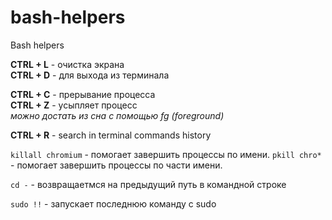# bash-helpers
Bash helpers

**CTRL + L** - очистка экрана  
**CTRL + D** - для выхода из терминала  
  
**CTRL + C** - прерывание процесса  
**CTRL + Z** - усыпляет процесс  
	*можно достать из сна с помощью fg (foreground)*
	
**CTRL + R** - search in terminal commands history  
	
	
`killall chromium` - помогает завершить процессы по имени.
`pkill chro*` - помогает завершить процессы по части имени.

`cd -` - возвращаетмся на предыдущий путь в командной строке

`sudo !!` - запускает последнюю команду с sudo
